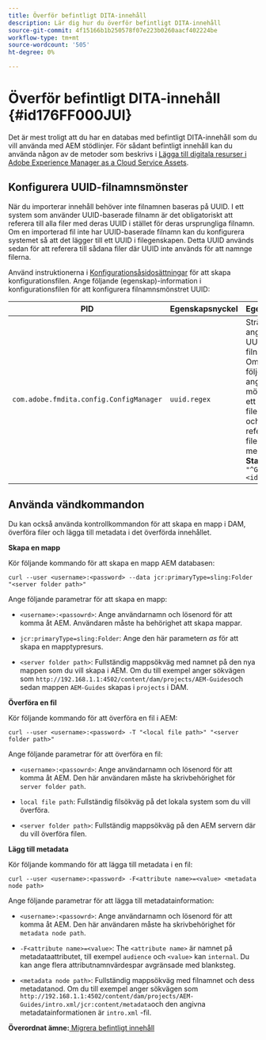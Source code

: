 ```yaml
---
title: Överför befintligt DITA-innehåll
description: Lär dig hur du överför befintligt DITA-innehåll
source-git-commit: 4f15166b1b250578f07e223b0260aacf402224be
workflow-type: tm+mt
source-wordcount: '505'
ht-degree: 0%

---
```



# Överför befintligt DITA-innehåll {#id176FF000JUI}

Det är mest troligt att du har en databas med befintligt DITA-innehåll som du vill använda med AEM stödlinjer. För sådant befintligt innehåll kan du använda någon av de metoder som beskrivs i [Lägga till digitala resurser i Adobe Experience Manager as a Cloud Service Assets](https://experienceleague.adobe.com/docs/experience-manager-cloud-service/assets/manage/add-assets.html).

## Konfigurera UUID-filnamnsmönster

När du importerar innehåll behöver inte filnamnen baseras på UUID. I ett system som använder UUID-baserade filnamn är det obligatoriskt att referera till alla filer med deras UUID i stället för deras ursprungliga filnamn. Om en importerad fil inte har UUID-baserade filnamn kan du konfigurera systemet så att det lägger till ett UUID i filegenskapen. Detta UUID används sedan för att referera till sådana filer där UUID inte används för att namnge filerna.

Använd instruktionerna i [Konfigurationsåsidosättningar](download-install-additional-config-override.md#) för att skapa konfigurationsfilen. Ange följande \(egenskap\)-information i konfigurationsfilen för att konfigurera filnamnsmönstret UUID:

| PID | Egenskapsnyckel | Egenskapsvärde |
|---|------------|--------------|
| `com.adobe.fmdita.config.ConfigManager` | `uuid.regex` | Sträng som anger regex för UUID-filnamnsmönster. <br> Om en fil inte följer det angivna mönstret läggs ett UUID till i filens egenskap och alla referenser till filen uppdateras med filens UUID. <br> **Standardvärde**: `"^GUID-(?<id>.*)"` |

## Använda vändkommandon

Du kan också använda kontrollkommandon för att skapa en mapp i DAM, överföra filer och lägga till metadata i det överförda innehållet.

**Skapa en mapp**

Kör följande kommando för att skapa en mapp AEM databasen:

```
curl --user <username>:<password> --data jcr:primaryType=sling:Folder "<server folder path>"
```

Ange följande parametrar för att skapa en mapp:

- `<username>:<passowrd>`: Ange användarnamn och lösenord för att komma åt AEM. Användaren måste ha behörighet att skapa mappar.

- `jcr:primaryType=sling:Folder`: Ange den här parametern *as* för att skapa en mapptypresurs.

- `<server folder path>`: Fullständig mappsökväg med namnet på den nya mappen som du vill skapa i AEM. Om du till exempel anger sökvägen som `http://192.168.1.1:4502/content/dam/projects/AEM-Guides`och sedan mappen `AEM-Guides` skapas i `projects` i DAM.


**Överföra en fil**

Kör följande kommando för att överföra en fil i AEM:

```
curl --user <username>:<password> -T "<local file path>" "<server folder path>"
```

Ange följande parametrar för att överföra en fil:

- `<username>:<passowrd>`: Ange användarnamn och lösenord för att komma åt AEM. Den här användaren måste ha skrivbehörighet för `server folder path`.

- ``local file path``: Fullständig filsökväg på det lokala system som du vill överföra.

- `<server folder path>`: Fullständig mappsökväg på den AEM servern där du vill överföra filen.


**Lägg till metadata**

Kör följande kommando för att lägga till metadata i en fil:

```
curl --user <username>:<password> -F<attribute name>=<value> <metadata node path>
```

Ange följande parametrar för att lägga till metadatainformation:

- `<username>:<passowrd>`: Ange användarnamn och lösenord för att komma åt AEM. Den här användaren måste ha skrivbehörighet för ``metadata node path``.

- ``-F<attribute name>=<value>``: The `<attribute name>` är namnet på metadataattributet, till exempel `audience` och `<value>` kan `internal`. Du kan ange flera attributnamnvärdespar avgränsade med blanksteg.

- `<metadata node path>`: Fullständig mappsökväg med filnamnet och dess metadatanod. Om du till exempel anger sökvägen som `http://192.168.1.1:4502/content/dam/projects/AEM-Guides/intro.xml/jcr:content/metadata`och den angivna metadatainformationen är `intro.xml` -fil.


**Överordnat ämne:**[ Migrera befintligt innehåll](migrate-content.md)

